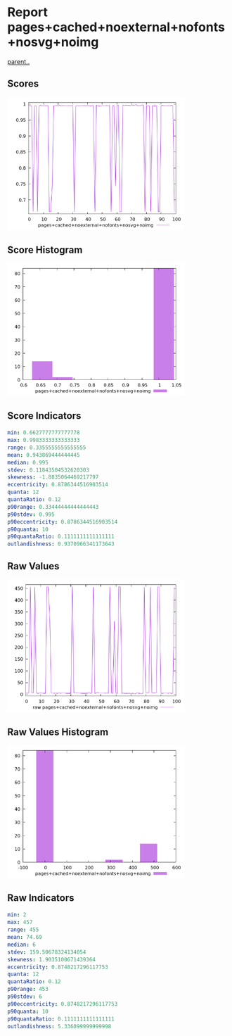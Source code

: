 # Report pages+cached+noexternal+nofonts+nosvg+noimg

[parent..](./..)  


## Scores

![score](./score.png)  

## Score Histogram

![hist](./hist.png)  

## Score Indicators

```yaml
min: 0.6627777777777778
max: 0.9983333333333333
range: 0.3355555555555555
mean: 0.943869444444445
median: 0.995
stdev: 0.11843504532620303
skewness: -1.8835064469217797
eccentricity: 0.8786344516903514
quanta: 12
quantaRatio: 0.12
p90range: 0.33444444444444443
p90stdev: 0.995
p90eccentricity: 0.8786344516903514
p90quanta: 10
p90quantaRatio: 0.1111111111111111
outlandishness: 0.9370966341173643

```

## Raw Values

![raw](./raw.png)  

## Raw Values Histogram

![raw hist](./raw_hist.png)  

## Raw Indicators

```yaml
min: 2
max: 457
range: 455
mean: 74.69
median: 6
stdev: 159.50678324134054
skewness: 1.9035100671439364
eccentricity: 0.8748217296117753
quanta: 12
quantaRatio: 0.12
p90range: 453
p90stdev: 6
p90eccentricity: 0.8748217296117753
p90quanta: 10
p90quantaRatio: 0.1111111111111111
outlandishness: 5.336099999999998

```

<style>
  img {
    max-width: 80%;
  }
</style>
      
